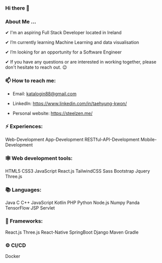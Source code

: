### Hi there 👋

### About Me ...
 
 ✔ I'm an aspiring Full Stack Developer located in Ireland
	
 ✔ I’m currently learning Machine Learning and data visualisation
	
 ✔ I’m looking for an opportunity for a Software Engineer
	
 ✔ If you have any questions or are interested in working together, please don't hesitate to reach out. 😉

### 📫 How to reach me:
   
  - Email: katalogin88@gmail.com
  
  - LinkedIn: https://www.linkedin.com/in/taehyung-kwon/
  
  - Personal website: https://steelzen.me/
  
		
### ⚡ Experiences:
Web-Development  	 App-Development   	RESTful-API-Development 	  Mobile-Development

### 🕸️ Web development tools:
HTML5   	CSS3	  JavaScript   	React.js   	TailwindCSS   	Sass  	 Bootstrap   	Jquery   	Three.js

### 📚 Languages:
Java   	C   	C++   	JavaScript   	Kotlin   	PHP   	Python   	Node.js   	Numpy   	Panda  		TensorFlow   	JSP   	Servlet   	

### 🔧 Frameworks:
React.js   	Three.js   	React-Native   SpringBoot 	 Django		Maven   	Gradle

### ⚙️ CI/CD
Docker
